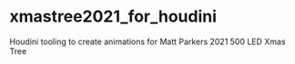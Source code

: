 # xmastree2021_for_houdini
Houdini tooling to create animations for Matt Parkers 2021 500 LED Xmas Tree
